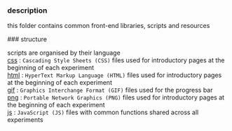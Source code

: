 ### description

this folder contains common front-end libraries, scripts and resources

### structure

scripts are organised by their language<br>
[css](css) : <code>Cascading Style Sheets (CSS)</code> files used for introductory pages at the beginning of each experiment<br>
[html](html) : <code>HyperText Markup Language (HTML)</code> files used for introductory pages at the beginning of each experiment<br>
[gif](gif) : <code>Graphics Interchange Format (GIF)</code> files used for the progress bar<br>
[png](png) : <code>Portable Network Graphics (PNG)</code> files used for introductory pages at the beginning of each experiment<br>
[js](js) : <code>JavaScript (JS)</code> files with common functions shared across all experiments<br>
